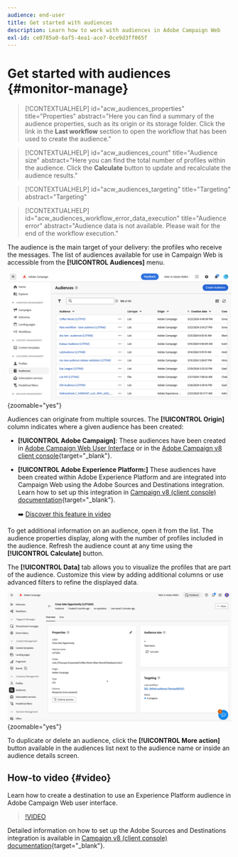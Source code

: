 ```yaml
---
audience: end-user
title: Get started with audiences
description: Learn how to work with audiences in Adobe Campaign Web
exl-id: ce0785a0-6af5-4ea1-ace7-0ce9d3ff065f
---
```

# Get started with audiences {#monitor-manage}

>[!CONTEXTUALHELP]
>id="acw_audiences_properties"
>title="Properties"
>abstract="Here you can find a summary of the audience properties, such as its origin or its storage folder. Click the link in the **Last workflow** section to open the workflow that has been used to create the audience."

>[!CONTEXTUALHELP]
>id="acw_audiences_count"
>title="Audience size"
>abstract="Here you can find the total number of profiles within the audience. Click the **Calculate** button to update and recalculate the audience results."

>[!CONTEXTUALHELP]
>id="acw_audiences_targeting"
>title="Targeting"
>abstract="Targeting"

>[!CONTEXTUALHELP]
>id="acw_audiences_workflow_error_data_execution"
>title="Audience error"
>abstract="Audience data is not available. Please wait for the end of the workflow execution."

The audience is the main target of your delivery: the profiles who receive the messages. The list of audiences available for use in Campaign Web is accessible from the **[!UICONTROL Audiences]** menu.

![Screenshot showing the list of audiences available in Campaign Web.](assets/audiences-list.png){zoomable="yes"}

Audiences can originate from multiple sources. The **[!UICONTROL Origin]** column indicates where a given audience has been created:

* **[!UICONTROL Adobe Campaign]**: These audiences have been created in [Adobe Campaign Web User Interface](create-audience.md) or in the [Adobe Campaign v8 client console](https://experienceleague.adobe.com/docs/campaign/campaign-v8/audience/create-audiences/create-audiences.html){target="_blank"}.

* **[!UICONTROL Adobe Experience Platform:]** These audiences have been created within Adobe Experience Platform and are integrated into Campaign Web using the Adobe Sources and Destinations integration. Learn how to set up this integration in [Campaign v8 (client console) documentation](https://experienceleague.adobe.com/docs/campaign/campaign-v8/connect/ac-aep/ac-aep.html){target="_blank"}.

    ➡️ [Discover this feature in video](#video) 

To get additional information on an audience, open it from the list. The audience properties display, along with the number of profiles included in the audience. Refresh the audience count at any time using the **[!UICONTROL Calculate]** button.

The **[!UICONTROL Data]** tab allows you to visualize the profiles that are part of the audience. Customize this view by adding additional columns or use advanced filters to refine the displayed data.

![Screenshot showing audience details, including profiles and customization options.](assets/audiences-details.png){zoomable="yes"}

To duplicate or delete an audience, click the **[!UICONTROL More action]** button available in the audiences list next to the audience name or inside an audience details screen.

## How-to video {#video}

Learn how to create a destination to use an Experience Platform audience in Adobe Campaign Web user interface.

>[!VIDEO](https://video.tv.adobe.com/v/3427635?quality=12)

Detailed information on how to set up the Adobe Sources and Destinations integration is available in [Campaign v8 (client console) documentation](https://experienceleague.adobe.com/docs/campaign/campaign-v8/connect/ac-aep/ac-aep.html){target="_blank"}.